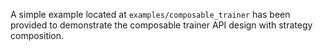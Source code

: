 A simple example located at `examples/composable_trainer` has been provided to demonstrate the composable trainer API design with strategy composition.
